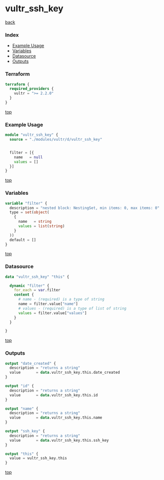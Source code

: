 # vultr_ssh_key

[back](../vultr.md)

### Index

- [Example Usage](#example-usage)
- [Variables](#variables)
- [Datasource](#datasource)
- [Outputs](#outputs)

### Terraform

```terraform
terraform {
  required_providers {
    vultr = ">= 2.2.0"
  }
}
```

[top](#index)

### Example Usage

```terraform
module "vultr_ssh_key" {
  source = "./modules/vultr/d/vultr_ssh_key"


  filter = [{
    name   = null
    values = []
  }]
}
```

[top](#index)

### Variables

```terraform
variable "filter" {
  description = "nested block: NestingSet, min items: 0, max items: 0"
  type = set(object(
    {
      name   = string
      values = list(string)
    }
  ))
  default = []
}
```

[top](#index)

### Datasource

```terraform
data "vultr_ssh_key" "this" {

  dynamic "filter" {
    for_each = var.filter
    content {
      # name - (required) is a type of string
      name = filter.value["name"]
      # values - (required) is a type of list of string
      values = filter.value["values"]
    }
  }

}
```

[top](#index)

### Outputs

```terraform
output "date_created" {
  description = "returns a string"
  value       = data.vultr_ssh_key.this.date_created
}

output "id" {
  description = "returns a string"
  value       = data.vultr_ssh_key.this.id
}

output "name" {
  description = "returns a string"
  value       = data.vultr_ssh_key.this.name
}

output "ssh_key" {
  description = "returns a string"
  value       = data.vultr_ssh_key.this.ssh_key
}

output "this" {
  value = vultr_ssh_key.this
}
```

[top](#index)